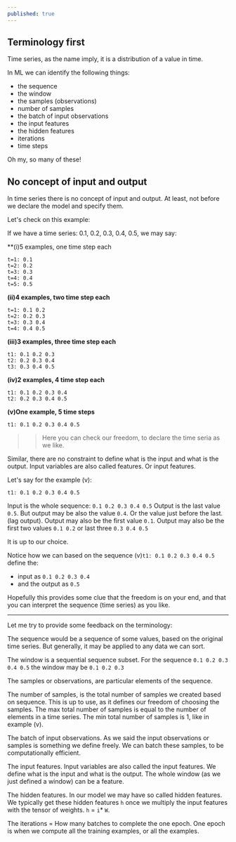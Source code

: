 ```yaml
---
published: true
---
```

## Terminology first

Time series, as the name imply, it is a distribution of a value in time.

In ML we can identify the following things:
* the sequence
* the window
* the samples (observations)
* number of samples
* the batch of input observations
* the input features
* the hidden features 
* iterations
* time steps

Oh my, so many of these!

## No concept of input and output

In time series there is no concept of input and output. At least, not before we declare the model and specify them.

Let's check on this example:

If we have a time series: 0.1, 0.2, 0.3, 0.4, 0.5, we may say:

**(i)5 examples, one time step each
~~~
t=1: 0.1
t=2: 0.2
t=3: 0.3
t=4: 0.4
t=5: 0.5
~~~

**(ii)4 examples, two time step each**
~~~
t=1: 0.1 0.2
t=2: 0.2 0.3
t=3: 0.3 0.4
t=4: 0.4 0.5
~~~

**(iii)3 examples, three time step each**
~~~
t1: 0.1 0.2 0.3
t2: 0.2 0.3 0.4
t3: 0.3 0.4 0.5
~~~

**(iv)2 examples, 4 time step each**

~~~
t1: 0.1 0.2 0.3 0.4
t2: 0.2 0.3 0.4 0.5
~~~

**(v)One example, 5 time steps**

~~~
t1: 0.1 0.2 0.3 0.4 0.5
~~~


>> Here you  can check our freedom, to declare the time seria as we like.

Similar, there are no constraint to define what is the input and what is the output.
Input variables are also called features. Or input features.

Let's say for the example (v):

    t1: 0.1 0.2 0.3 0.4 0.5
    
Input is the whole sequence: `0.1 0.2 0.3 0.4 0.5`
Output is the last value `0.5`.
But output may be also the value `0.4`. Or the value just before the last. (lag output).
Output may also be the first value `0.1`.
Output may also be the first two values `0.1 0.2` or last three `0.3 0.4 0.5`

It is up to our choice.

Notice how we can based on the sequence (v)`t1: 0.1 0.2 0.3 0.4 0.5` define the:
* input as `0.1 0.2 0.3 0.4` 
* and the output as `0.5`

Hopefully this provides some clue that the freedom is on your end, and that you can interpret the sequence (time series) as you like.

---

Let me try to provide some feedback on the terminology:

The sequence would be a sequence of some values, based on the original time series. But generally, it may be applied to any data we can sort.

The window is a sequential sequence subset. For the sequence `0.1 0.2 0.3 0.4 0.5` the window may be `0.1 0.2 0.3`

The samples or observations, are particular elements of the sequence.

The number of samples, is the total number of samples we created based on sequence. This is up to use, as it defines our freedom of choosing the samples.
The max total number of samples is equal to the number of elements in a time series. 
The min total number of samples is 1, like in example (v).


The batch of input observations. As we said the input observations or samples is something we define freely. We can batch these samples, to be computationally efficient. 

The input features. Input variables are also called the input features. We define what is the input and what is the output. The whole window (as we just defined a window) can be a feature.

The hidden features. In our model we may have so called hidden features. We typically get these hidden features `h` once we multiply the input features with the tensor of weights. `h` = `i`* `W`.

The iterations = How many batches to complete the one epoch.
One epoch is when we compute all the training examples, or all the examples.
